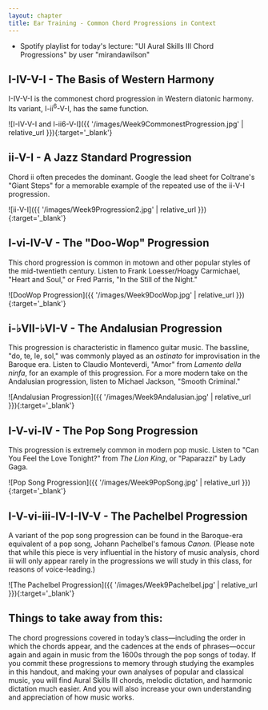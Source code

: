```yaml
---
layout: chapter
title: Ear Training - Common Chord Progressions in Context
---
```


- Spotify playlist for today's lecture: "UI Aural Skills III Chord Progressions" by user "mirandawilson"

## I-IV-V-I - The Basis of Western Harmony

I-IV-V-I is the commonest chord progression in Western diatonic harmony. Its variant, I-ii<sup>6</sup>-V-I, has the same function.

![I-IV-V-I and I-ii6-V-I]({{ '/images/Week9CommonestProgression.jpg' | relative_url }}){:target='_blank'}

## ii-V-I - A Jazz Standard Progression

Chord ii often precedes the dominant. Google the lead sheet for Coltrane's "Giant Steps" for a memorable example of the repeated use of the ii-V-I progression.

![ii-V-I]({{ '/images/Week9Progression2.jpg' | relative_url }}){:target='_blank'}

## I-vi-IV-V - The "Doo-Wop" Progression

This chord progression is common in motown and other popular styles of the mid-twentieth century. Listen to Frank Loesser/Hoagy Carmichael, "Heart and Soul," or Fred Parris, "In the Still of the Night."

![DooWop Progression]({{ '/images/Week9DooWop.jpg' | relative_url }}){:target='_blank'}

## i-&#9837;VII-&#9837;VI-V - The Andalusian Progression

This progression is characteristic in flamenco guitar music. The bassline, "do, te, le, sol," was commonly played as an *ostinato* for improvisation in the Baroque era. Listen to Claudio Monteverdi, "Amor" from *Lamento della ninfa*, for an example of this progression. For a more modern take on the Andalusian progression, listen to Michael Jackson, "Smooth Criminal."

![Andalusian Progression]({{ '/images/Week9Andalusian.jpg' | relative_url }}){:target='_blank'}

## I-V-vi-IV - The Pop Song Progression

This progression is extremely common in modern pop music. Listen to "Can You Feel the Love Tonight?" from *The Lion King*, or "Paparazzi" by Lady Gaga.

![Pop Song Progression]({{ '/images/Week9PopSong.jpg' | relative_url }}){:target='_blank'}

## I-V-vi-iii-IV-I-IV-V - The Pachelbel Progression

A variant of the pop song progression can be found in the Baroque-era equivalent of a pop song, Johann Pachelbel's famous *Canon.* (Please note that while this piece is very influential in the history of music analysis, chord iii will only appear rarely in the progressions we will study in this class, for reasons of voice-leading.)

![The Pachelbel Progression]({{ '/images/Week9Pachelbel.jpg' | relative_url }}){:target='_blank'}

## Things to take away from this:

The chord progressions covered in today’s class—including the order in which the chords appear, and the cadences at the ends of phrases—occur again and again in music from the 1600s through the pop songs of today. If you commit these progressions to memory through studying the examples in this handout, and making your own analyses of popular and classical music, you will find Aural Skills III chords, melodic dictation, and harmonic dictation much easier. And you will also increase your own understanding and appreciation of how music works.
